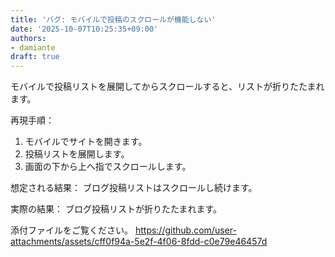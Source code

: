 ```yaml
---
title: 'バグ: モバイルで投稿のスクロールが機能しない'
date: '2025-10-07T10:25:35+09:00'
authors:
- damiante
draft: true
---
```

モバイルで投稿リストを展開してからスクロールすると、リストが折りたたまれます。

再現手順：
1. モバイルでサイトを開きます。
1. 投稿リストを展開します。
1. 画面の下から上へ指でスクロールします。

想定される結果：
ブログ投稿リストはスクロールし続けます。

実際の結果：
ブログ投稿リストが折りたたまれます。

添付ファイルをご覧ください。
https://github.com/user-attachments/assets/cff0f94a-5e2f-4f06-8fdd-c0e79e46457d